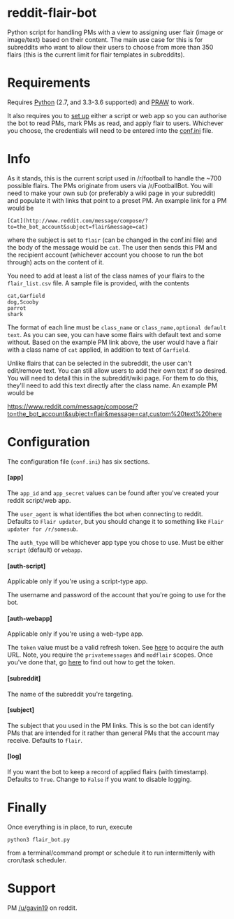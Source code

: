 # reddit-flair-bot

Python script for handling PMs with a view to assigning user flair (image or image/text) based on their content. The main use case for this is for subreddits who want to allow their users to choose from more than 350 flairs (this is the current limit for flair templates in subreddits).

# Requirements

Requires [Python](https://www.python.org/downloads/) (2.7, and 3.3-3.6 supported) and [PRAW](https://github.com/praw-dev/praw) to work.

It also requires you to [set up](https://github.com/reddit/reddit/wiki/OAuth2) either a script or web app so you can authorise the bot to read PMs, mark PMs as read, and apply flair to users. Whichever you choose, the credentials will need to be entered into the [conf.ini](https://github.com/gavin19/reddit-flair-bot/blob/master/conf.ini) file.

# Info

As it stands, this is the current script used in /r/football to handle the ~700 possible flairs. The PMs originate from users via /r/FootballBot. You will need to make your own sub (or preferably a wiki page in your subreddit) and populate it with links that point to a preset PM. An example link for a PM would be

    [Cat](http://www.reddit.com/message/compose/?to=the_bot_account&subject=flair&message=cat)

where the subject is set to `flair` (can be changed in the conf.ini file) and the body of the message would be `cat`. The user then sends this PM and the recipient account (whichever account you choose to run the bot through) acts on the content of it.

You need to add at least a list of the class names of your flairs to the `flair_list.csv` file. A sample file is provided, with the contents

    cat,Garfield
    dog,Scooby
    parrot
    shark

The format of each line must be `class_name` or `class_name,optional default text`. As you can see, you can have some flairs with default text and some without. Based on the example PM link above, the user would have a flair with a class name of `cat` applied, in addition to text of `Garfield`.

Unlike flairs that can be selected in the subreddit, the user can't edit/remove text. You can still allow users to add their own text if so desired. You will need to detail this in the subreddit/wiki page. For them to do this, they'll need to add this text directly after the class name. An example PM would be

https://www.reddit.com/message/compose/?to=the_bot_account&subject=flair&message=cat,custom%20text%20here

# Configuration

The configuration file (`conf.ini`) has six sections.

#### [app]

The `app_id` and `app_secret` values can be found after you've created your reddit script/web app.

The `user_agent` is what identifies the bot when connecting to reddit. Defaults to `Flair updater`, but you should change it to something like `Flair updater for /r/somesub`.

The `auth_type` will be whichever app type you chose to use. Must be either `script` (default) or `webapp`.

#### [auth-script]

Applicable only if you're using a script-type app.

The username and password of the account that you're going to use for the bot.

#### [auth-webapp]

Applicable only if you're using a web-type app.

The `token` value must be a valid refresh token. See [here](https://praw.readthedocs.io/en/latest/getting_started/authentication.html#web-application) to acquire the auth URL. Note, you require the `privatemessages` and `modflair` scopes. Once you've done that, go [here](https://praw.readthedocs.io/en/latest/getting_started/authentication.html#using-refresh-token) to find out how to get the token.

#### [subreddit]

The name of the subreddit you're targeting.

#### [subject]

The subject that you used in the PM links. This is so the bot can identify PMs that are intended for it rather than general PMs that the account may receive. Defaults to `flair`.

#### [log]

If you want the bot to keep a record of applied flairs (with timestamp). Defaults to `True`. Change to `False` if you want to disable logging.

# Finally

Once everything is in place, to run, execute

    python3 flair_bot.py

from a terminal/command prompt or schedule it to run intermittenly with cron/task scheduler.

# Support

PM [/u/gavin19](https://www.reddit.com/message/compose/?to=gavin19&subject=flair%20bot) on reddit.
